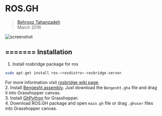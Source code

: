 # ROS.GH

> [Behrooz Tahanzadeh](http://b-tz.com)<br/>
> March 2016<br/>

![screenshot](https://raw.githubusercontent.com/behrooz-tahanzadeh/ROS.GH/master/assets/cover.gif)

=======
Installation
-----
1. Install rosbridge package for ros
```bash
sudo apt-get install ros-<rosdistro>-rosbridge-server
```
For more information visit [rosbridge wiki page](http://wiki.ros.org/rosbridge_suite).<br/>
2. Install [Bengesht assembly](http://www.food4rhino.com/project/bengesht). Just download the `Bengesht.gha` file and drag it into Grasshopper canvas.<br/>
3. Install [GhPython](http://www.food4rhino.com/project/ghpython?etx) for Grasshopper.<br/>
4. Download ROS.GH package and open `main.gh` file or drag `.ghuser` files into Grasshopper canvas.
